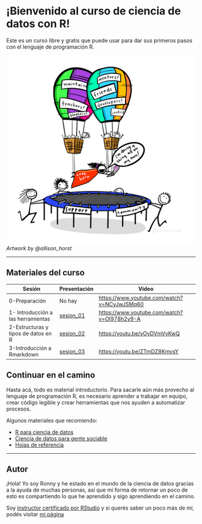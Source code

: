 
<!-- README.md is generated from README.Rmd. Please edit that file -->

# ¡Bienvenido al curso de ciencia de datos con R!

<!-- badges: start -->
<!-- badges: end -->

Este es un curso libre y gratis que puede usar para dar sus primeros
pasos con el lenguaje de programación R.

![Artwork by @allison\_horst](img/code_hero.jpg) *Artwork by
@allison\_horst*

------------------------------------------------------------------------

## Materiales del curso

| Sesión                              | Presentación                                                                                                                                                             | Video                                         |
|-------------------------------------|--------------------------------------------------------------------------------------------------------------------------------------------------------------------------|-----------------------------------------------|
| 0-Preparación                       | No hay                                                                                                                                                                   | <https://www.youtube.com/watch?v=NCvJwJSMq60> |
| 1- Introducción a las herramientas  | [sesion\_01](https://github.com/ronnyhdez/curso_ciencia_datos_r/blob/main/presentaciones/Introducci%C3%B3n%20al%20an%C3%A1lisis%20y%20manejo%20de%20datos%20con%20R.pdf) | <https://www.youtube.com/watch?v=OI978h2y9-A> |
| 2-Estructuras y tipos de datos en R | [sesion\_02](https://github.com/ronnyhdez/curso_ciencia_datos_r/blob/main/presentaciones/Sesion%2002.pdf)                                                                | <https://youtu.be/vOyDVmVyKwQ>                |
| 3-Introducción a Rmarkdown          | [sesion\_03](https://github.com/ronnyhdez/curso_ciencia_datos_r/blob/main/presentaciones/Sesion%2002.pdf)                                                                | <https://youtu.be/ZTmDZ8KmvsY>                |

## Continuar en el camino

Hasta acá, todo es material introductorio. Para sacarle aún más provecho
al lenguaje de programación R, es necesario aprender a trabajar en
equipo, crear código legible y crear herramientas que nos ayuden a
automatizar procesos.

Algunos materiales que recomiendo:

-   [R para ciencia de datos](https://es.r4ds.hadley.nz/)
-   [Ciencia de datos para gente
    sociable](https://bitsandbricks.github.io/ciencia_de_datos_gente_sociable/)
-   [Hojas de
    referencia](https://www.rstudio.com/resources/cheatsheets/)

------------------------------------------------------------------------

## Autor

¡Hola! Yo soy Ronny y he estado en el mundo de la ciencia de datos
gracias a la ayuda de muchas personas, así que mi forma de retornar un
poco de esto es compartiendo lo que he aprendido y sigo aprendiendo en
el camino.

Soy [instructor certificado por
RStudio](https://education.rstudio.com/trainers/people/hernandez+ronny/)
y si querés saber un poco más de mí, podés visitar [mi
página](http://ronnyhdez.rbind.io/)
